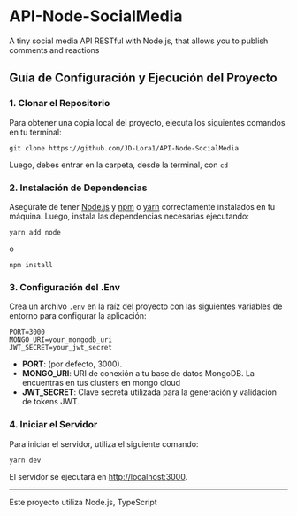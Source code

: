 # API-Node-SocialMedia
A tiny social media API RESTful with Node.js, that allows you to publish comments and reactions


## Guía de Configuración y Ejecución del Proyecto

### 1. Clonar el Repositorio

Para obtener una copia local del proyecto, ejecuta los siguientes comandos en tu terminal:

```
git clone https://github.com/JD-Lora1/API-Node-SocialMedia
```

Luego, debes entrar en la carpeta, desde la terminal, con ```cd```

### 2. Instalación de Dependencias

Asegúrate de tener [Node.js](https://nodejs.org/) y [npm](https://www.npmjs.com/) o [yarn]() correctamente instalados en tu máquina. Luego, instala las dependencias necesarias ejecutando:

```
yarn add node
```
o
```
npm install
```

### 3. Configuración del .Env

Crea un archivo `.env` en la raíz del proyecto con las siguientes variables de entorno para configurar la aplicación:

```
PORT=3000
MONGO_URI=your_mongodb_uri
JWT_SECRET=your_jwt_secret
```

- **PORT**: (por defecto, 3000).
- **MONGO_URI**: URI de conexión a tu base de datos MongoDB. La encuentras en tus clusters en mongo cloud
- **JWT_SECRET**: Clave secreta utilizada para la generación y validación de tokens JWT.

### 4. Iniciar el Servidor

Para iniciar el servidor, utiliza el siguiente comando:

```
yarn dev
```

El servidor se ejecutará en [http://localhost:3000](http://localhost:3000).

---

Este proyecto utiliza Node.js, TypeScript 